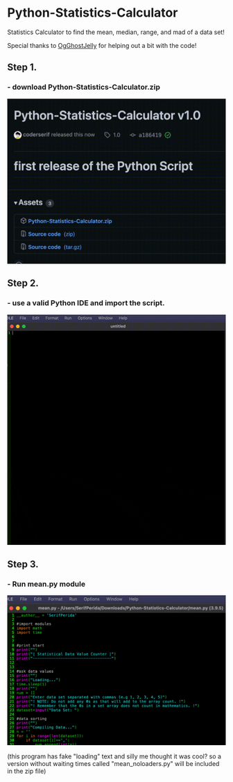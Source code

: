 # Python-Statistics-Calculator

Statistics Calculator to find the mean, median, range, and mad of a data set!

Special thanks to <a href="https://github.com/OgGhostJelly" target="_blank">OgGhostJelly</a> for helping out a bit with the code!

<h2>Step 1.</h1>
<h3>- download Python-Statistics-Calculator.zip</h3>
<img src="https://raw.githubusercontent.com/coderserif/Python-Statistics-Calculator/main/gifs/1.gif"><img>

<h2>Step 2.</h1>
<h3>- use a valid Python IDE and import the script.</h3>
<img src="https://raw.githubusercontent.com/coderserif/Python-Statistics-Calculator/main/gifs/2.gif"><img>

<h2>Step 3.</h1>
<h3>- Run mean.py module</h3>
<img src="https://raw.githubusercontent.com/coderserif/Python-Statistics-Calculator/main/gifs/3.gif"><img>

(this program has fake "loading" text and silly me thought it was cool? so a version without waiting times called "mean_noloaders.py" will be included in the zip file)
